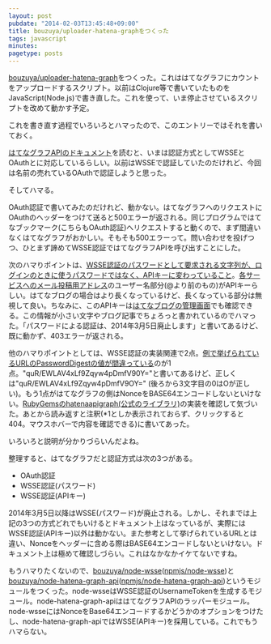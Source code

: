 ```yaml
---
layout: post
pubdate: "2014-02-03T13:45:48+09:00"
title: bouzuya/uploader-hatena-graphをつくった
tags: javascript
minutes: 
pagetype: posts
---
```

[bouzuya/uploader-hatena-graph][]をつくった。これははてなグラフにカウントをアップロードするスクリプト。以前はClojure等で書いていたものをJavaScript(Node.js)で書き直した。これを使って、いま停止させているスクリプトを改めて動かす予定。

これを書き直す過程でいろいろとハマったので、このエントリーではそれを書いておく。

[はてなグラフAPIのドキュメント][hatena-graph-api]を読むと、いまは認証方式としてWSSEとOAuthとに対応しているらしい。以前はWSSEで認証していたのだけれど、今回は名前の売れているOAuthで認証しようと思った。

そしてハマる。

OAuth認証で書いてみたのだけれど、動かない。はてなグラフへのリクエストにOAuthのヘッダーをつけて送ると500エラーが返される。同じプログラムではてなブックマーク(こちらもOAuth認証)へリクエストすると動くので、まず間違いなくはてなグラフがおかしい。そもそも500エラーって。問い合わせを投げつつ、ひとまず諦めてWSSE認証ではてなグラフAPIを呼び出すことにした。

次のハマりポイントは、[WSSE認証のパスワードとして要求される文字列が、ログインのときに使うパスワードではなく、APIキーに変わっていること](http://hatena.g.hatena.ne.jp/hatenagraph/20131003/1380786459)。[各サービスへのメール投稿用アドレス](https://www.hatena.ne.jp/my/config/mail/upload)のユーザー名部分(@より前のもの)がAPIキーらしい。はてなブログの場合はより長くなっているけど、長くなっている部分は無視して良い。ちなみに、このAPIキーは[はてなブログの管理画面](http://blog.hatena.ne.jp/my/config/detail)でも確認できる。この情報が小さい文字やブログ記事でちょろっと書かれているのでハマった。「パスワードによる認証は、2014年3月5日廃止します」と書いてあるけど、既に動かず、403エラーが返される。

他のハマりポイントとしては、WSSE認証の実装関連で2点。[例で挙げられているURLのPasswordDigestの値が間違っている](http://www.xml.com/pub/a/2003/12/17/dive.html)のが1点。"quR/EWLAV4xLf9Zqyw4pDmfV90Y="と書いてあるけど、正しくは"quR/EWLAV4xLf9Zqyw4pDmfV9OY=" (後ろから3文字目の0はOが正しい)。もう1点がはてなグラフの側はNonceをBASE64エンコードしないといけない。[RubyGemsのhatenaapigraph(公式のライブラリ)](https://rubygems.org/gems/hatenaapigraph)の実装を確認して気づいた。あとから読み返すと注釈(\*1としか表示されておらず、クリックすると404。マウスホバーで内容を確認できる)に書いてあった。

いろいろと説明が分かりづらいんだよね。

整理すると、はてなグラフだと認証方式は次の3つがある。

- OAuth認証
- WSSE認証(パスワード)
- WSSE認証(APIキー)

2014年3月5日以降はWSSE(パスワード)が廃止される。しかし、それまでは上記の3つの方式どれでもいけるとドキュメント上はなっているが、実際にはWSSE認証(APIキー)以外は動かない。また参考として挙げられているURLとは違い、Nonceをヘッダーに含める際はBASE64エンコードしないといけない。ドキュメント上は極めて確認しづらい。これはなかなかイケてないですね。

もうハマりたくないので、[bouzuya/node-wsse][]([npmjs/node-wsse][])と[bouzuya/node-hatena-graph-api][]([npmjs/node-hatena-graph-api][])というモジュールをつくった。node-wsseはWSSE認証のUsernameTokenを生成するモジュール。node-hatena-graph-apiははてなグラフAPIのラッパーモジュール。node-wsseにはNonceをBase64エンコードするかどうかのオプションをつけたし、node-hatena-graph-apiではWSSE(APIキー)を採用している。これでもうハマらない。

[hatena-graph-api]: http://developer.hatena.ne.jp/ja/documents/graph/apis/rest
[npmjs/node-wsse]: https://npmjs.org/package/wsse
[npmjs/node-hatena-graph-api]: https://npmjs.org/package/hatena-graph-api
[bouzuya/node-wsse]: https://github.com/bouzuya/node-wsse
[bouzuya/node-hatena-graph-api]: https://github.com/bouzuya/node-hatena-graph-api
[bouzuya/uploader-hatena-graph]: https://github.com/bouzuya/uploader-hatena-graph

